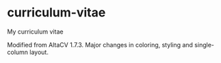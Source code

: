 # curriculum-vitae
My curriculum vitae

Modified from AltaCV 1.7.3.
Major changes in coloring, styling and single-column layout.
